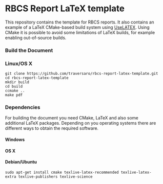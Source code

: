 RBCS Report LaTeX template
==========================

This repository contains the template for RBCS reports. 
It also contains an example of a LaTeX CMake-based build system
using [UseLATEX](http://www.cmake.org/Wiki/CMakeUserUseLATEX).
Using CMake it is possible to avoid some limitations of LaTeX builds,
for example enabling out-of-source builds.

### Build the Document

### Linux/OS X
~~~
git clone https://github.com/traversaro/rbcs-report-latex-template.git
cd rbcs-report-latex-template
mkdir build
cd build
ccmake ..
make pdf
~~~

### Dependencies 

For building the document you need CMake, LaTeX and also some additional LaTeX packages.
Depending on you operating systems there are different ways to obtain the required software.

#### Windows 


#### OS X


#### Debian/Ubuntu
~~~
sudo apt-get install cmake texlive-latex-recommended texlive-latex-extra texlive-publishers texlive-science
~~~

